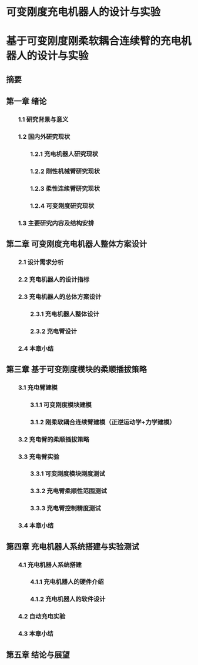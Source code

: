 # 可变刚度充电机器人的设计与实验
# 基于可变刚度刚柔软耦合连续臂的充电机器人的设计与实验

## 摘要

## 第一章 绪论
### &emsp;&emsp;1.1 研究背景与意义
### &emsp;&emsp;1.2 国内外研究现状
### &emsp;&emsp;&emsp;&emsp;1.2.1 充电机器人研究现状
### &emsp;&emsp;&emsp;&emsp;1.2.2 刚性机械臂研究现状
### &emsp;&emsp;&emsp;&emsp;1.2.3 柔性连续臂研究现状
### &emsp;&emsp;&emsp;&emsp;1.2.4 可变刚度研究现状
### &emsp;&emsp;1.3 主要研究内容及结构安排
## 第二章 可变刚度充电机器人整体方案设计
### &emsp;&emsp;2.1 设计需求分析
### &emsp;&emsp;2.2 充电机器人的设计指标
### &emsp;&emsp;2.3 充电机器人的总体方案设计
### &emsp;&emsp;&emsp;&emsp;2.3.1 充电机器人整体设计
### &emsp;&emsp;&emsp;&emsp;2.3.2 充电臂设计
### &emsp;&emsp;2.4 本章小结
## 第三章 基于可变刚度模块的柔顺插拔策略
### &emsp;&emsp;3.1 充电臂建模
### &emsp;&emsp;&emsp;&emsp;3.1.1 可变刚度模块建模
### &emsp;&emsp;&emsp;&emsp;3.1.2 刚柔软耦合连续臂建模（正逆运动学+力学建模）
### &emsp;&emsp;3.2 充电臂的柔顺插拔策略
### &emsp;&emsp;3.3 充电臂实验
### &emsp;&emsp;&emsp;&emsp;3.3.1 可变刚度模块刚度测试
### &emsp;&emsp;&emsp;&emsp;3.3.2 充电臂柔顺性范围测试
### &emsp;&emsp;&emsp;&emsp;3.3.3 充电臂控制精度测试
### &emsp;&emsp;3.4 本章小结
##  第四章 充电机器人系统搭建与实验测试
### &emsp;&emsp;4.1 充电机器人系统搭建
### &emsp;&emsp;&emsp;&emsp;4.1.1 充电机器人的硬件介绍
### &emsp;&emsp;&emsp;&emsp;4.1.2 充电机器人的软件设计
### &emsp;&emsp;4.2 自动充电实验
### &emsp;&emsp;4.3 本章小结
## 第五章 结论与展望